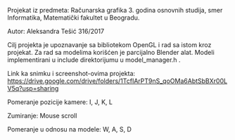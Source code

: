 Projekat iz predmeta: Računarska grafika 3. godina osnovnih studija, smer Informatika, Matematički fakultet u Beogradu.

Autor: Aleksandra Tešić 316/2017

Cilj projekta je upoznavanje sa bibliotekom OpenGL i rad sa istom kroz projekat. Za rad sa modelima korišćen je parcijalno Blender alat. Modeli implementirani u include direktorijumu u model_manager.h .

Link ka snimku i screenshot-ovima projekta: https://drive.google.com/drive/folders/1TcfIArPT9nS_qoOMa6AbtSbBXr00LV5q?usp=sharing


Pomeranje pozicije kamere: I, J, K, L

Zumiranje: Mouse scroll

Pomeranje u odnosu na modele: W, A, S, D
